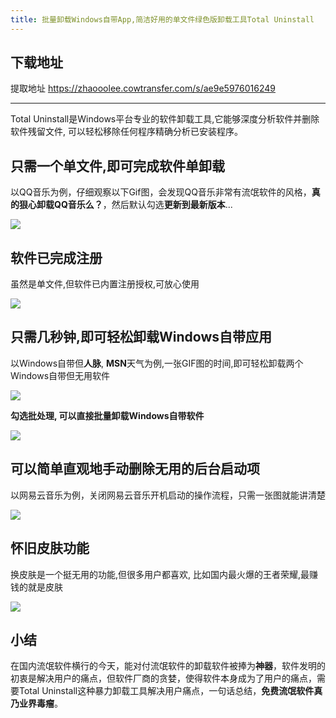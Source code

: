 ```yaml
---
title: 批量卸载Windows自带App,简洁好用的单文件绿色版卸载工具Total Uninstall
---
```




## 下载地址



提取地址 https://zhaooolee.cowtransfer.com/s/ae9e5976016249



---





Total Uninstall是Windows平台专业的软件卸载工具,它能够深度分析软件并删除软件残留文件, 可以轻松移除任何程序精确分析已安装程序。

## 只需一个单文件,即可完成软件单卸载

以QQ音乐为例，仔细观察以下Gif图，会发现QQ音乐非常有流氓软件的风格，**真的狠心卸载QQ音乐么？**，然后默认勾选**更新到最新版本**...

![](https://www.v2fy.com/asset/0i/jikemiji/jikemiji-md/kr-000087.assets/strip-20200727094518188.gif)

## 软件已完成注册

虽然是单文件,但软件已内置注册授权,可放心使用

![](https://www.v2fy.com/asset/0i/jikemiji/jikemiji-md/kr-000087.assets/1240-20200727094517147.png)


## 只需几秒钟,即可轻松卸载Windows自带应用

以Windows自带但**人脉**, **MSN**天气为例,一张GIF图的时间,即可轻松卸载两个Windows自带但无用软件

![](https://www.v2fy.com/asset/0i/jikemiji/jikemiji-md/kr-000087.assets/strip-20200727094517253.gif)

**勾选批处理, 可以直接批量卸载Windows自带软件**

![](https://www.v2fy.com/asset/0i/jikemiji/jikemiji-md/kr-000087.assets/strip-20200727094518212.gif)


## 可以简单直观地手动删除无用的后台启动项

以网易云音乐为例，关闭网易云音乐开机启动的操作流程，只需一张图就能讲清楚

![](https://www.v2fy.com/asset/0i/jikemiji/jikemiji-md/kr-000087.assets/1240-20200727094517189.png)



## 怀旧皮肤功能

换皮肤是一个挺无用的功能,但很多用户都喜欢, 比如国内最火爆的王者荣耀,最赚钱的就是皮肤

![](https://www.v2fy.com/asset/0i/jikemiji/jikemiji-md/kr-000087.assets/strip-20200727094517277.gif)



## 小结

在国内流氓软件横行的今天，能对付流氓软件的卸载软件被捧为**神器**，软件发明的初衷是解决用户的痛点，但软件厂商的贪婪，使得软件本身成为了用户的痛点，需要Total Uninstall这种暴力卸载工具解决用户痛点，一句话总结，**免费流氓软件真乃业界毒瘤**。


